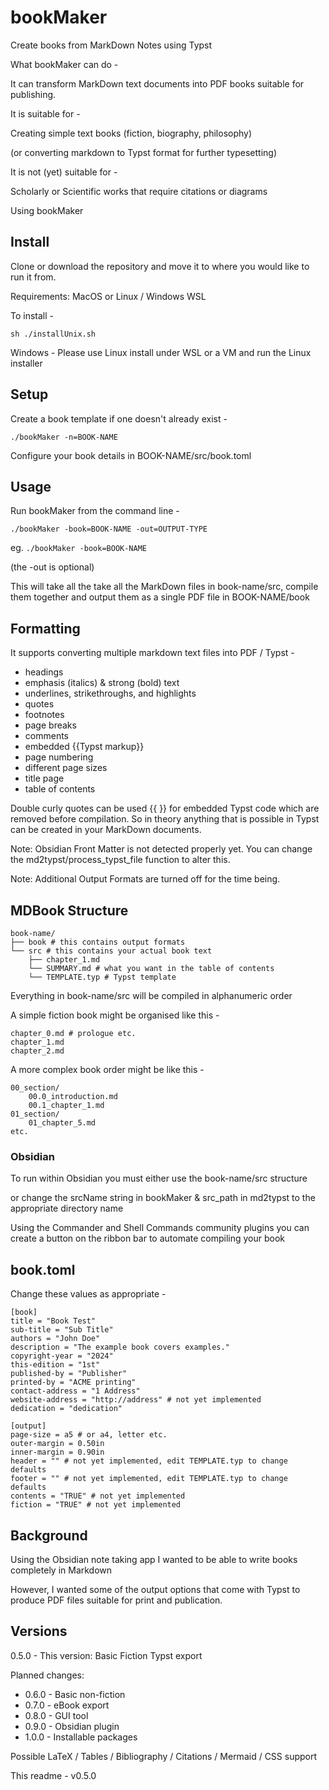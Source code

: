 # bookMaker
Create books from MarkDown Notes using Typst

What bookMaker can do -

It can transform MarkDown text documents into PDF books suitable for publishing.

It is suitable for -

Creating simple text books (fiction, biography, philosophy)

(or converting markdown to Typst format for further typesetting)

It is not (yet) suitable for -

Scholarly or Scientific works that require citations or diagrams

Using bookMaker

## Install

Clone or download the repository and move it to where you would like to run it from.

Requirements: MacOS or Linux / Windows WSL

To install - 

```
sh ./installUnix.sh
```


Windows - Please use Linux install under WSL or a VM and run the Linux installer

## Setup

Create a book template if one doesn't already exist -

`./bookMaker -n=BOOK-NAME`

Configure your book details in BOOK-NAME/src/book.toml

## Usage

Run bookMaker from the command line -

`./bookMaker -book=BOOK-NAME -out=OUTPUT-TYPE`

eg. `./bookMaker -book=BOOK-NAME`

(the -out is optional)

This will take all the take all the MarkDown files in book-name/src, compile them together and output them as a single PDF file in BOOK-NAME/book

## Formatting

It supports converting multiple markdown text files into PDF / Typst -

- headings
- emphasis (italics) & strong (bold) text
- underlines, strikethroughs, and highlights
- quotes
- footnotes
- page breaks
- comments
- embedded {{Typst markup}}
- page numbering
- different page sizes
- title page
- table of contents

Double curly quotes can be used {{ }} for embedded Typst code which are removed before compilation. So in theory anything that is possible in Typst can be created in your MarkDown documents.

Note: Obsidian Front Matter is not detected properly yet. You can change the md2typst/process_typst_file function to alter this.

Note: Additional Output Formats are turned off for the time being.

## MDBook Structure

```
book-name/
├── book # this contains output formats
└── src # this contains your actual book text
    ├── chapter_1.md
    └── SUMMARY.md # what you want in the table of contents
    └── TEMPLATE.typ # Typst template
```

Everything in book-name/src will be compiled in alphanumeric order

A simple fiction book might be organised like this -

```
chapter_0.md # prologue etc.
chapter_1.md
chapter_2.md
```

A more complex book order might be like this -

```
00_section/
    00.0_introduction.md
    00.1_chapter_1.md
01_section/
    01_chapter_5.md
etc.
```

### Obsidian

To run within Obsidian you must either use the book-name/src structure

or change the srcName string in bookMaker & src_path in md2typst to the appropriate directory name

Using the Commander and Shell Commands community plugins you can create a button on the ribbon bar to automate compiling your book

## book.toml

Change these values as appropriate -

```
[book]
title = "Book Test"
sub-title = "Sub Title"
authors = "John Doe"
description = "The example book covers examples."
copyright-year = "2024"
this-edition = "1st"
published-by = "Publisher"
printed-by = "ACME printing"
contact-address = "1 Address"
website-address = "http://address" # not yet implemented
dedication = "dedication"

[output]
page-size = a5 # or a4, letter etc.
outer-margin = 0.50in
inner-margin = 0.90in
header = "" # not yet implemented, edit TEMPLATE.typ to change defaults
footer = "" # not yet implemented, edit TEMPLATE.typ to change defaults
contents = "TRUE" # not yet implemented
fiction = "TRUE" # not yet implemented
```

## Background

Using the Obsidian note taking app I wanted to be able to write books completely in Markdown

However, I wanted some of the output options that come with Typst to produce PDF files suitable for print and publication.

## Versions

0.5.0 - This version: Basic Fiction Typst export

Planned changes: 

* 0.6.0 - Basic non-fiction
* 0.7.0 - eBook export
* 0.8.0 - GUI tool
* 0.9.0 - Obsidian plugin
* 1.0.0 - Installable packages

Possible LaTeX / Tables / Bibliography / Citations / Mermaid / CSS support

This readme - v0.5.0
